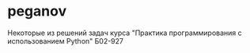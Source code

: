 # peganov
Некоторые из решений задач курса "Практика программирования с использованием Python"
Б02-927
